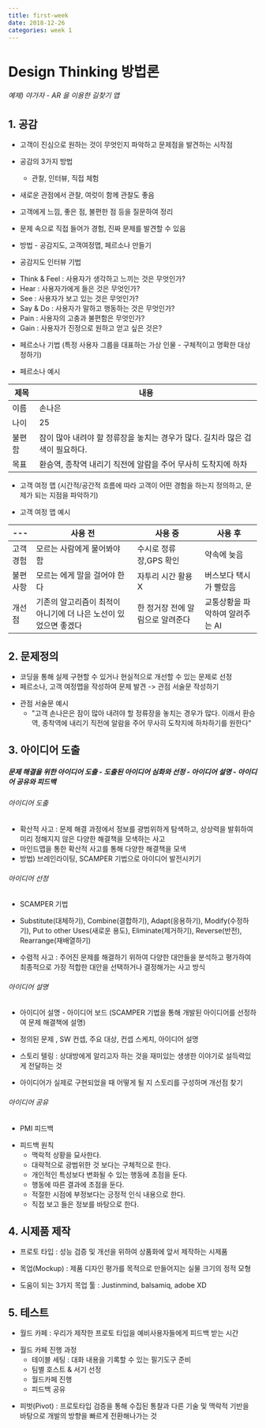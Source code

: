 ```yaml
---
title: first-week 
date: 2018-12-26
categories: week 1
---
```


# Design Thinking 방법론
###### 예제) 야가자 - AR 을 이용한 길찾기 앱

## 1. 공감
* 고객이 진심으로 원하는 것이 무엇인지 파악하고 문제점을 발견하는 시작점
* 공감의 3가지 방법
  - 관찰, 인터뷰, 직접 체험
* 새로운 관점에서 관찰, 여럿이 함께 관찰도 좋음
* 고객에게 느낌, 좋은 점, 불편한 점 등을 질문하여 정리
* 문제 속으로 직접 들어가 경험, 진짜 문제를 발견할 수 있음
* 방법 - 공감지도, 고객여정맵, 페르소나 만들기


* 공감지도 인터뷰 기법
 - Think & Feel : 사용자가 생각하고 느끼는 것은 무엇인가?
 - Hear : 사용자가에게 들은 것은 무엇인가?
 - See : 사용자가 보고 있는 것은 무엇인가?
 - Say & Do : 사용자가 말하고 행동하는 것은 무엇인가?
 - Pain : 사용자의 고충과 불편함은 무엇인가?
 - Gain : 사용자가 진정으로 원하고 얻고 싶은 것은?


* 페르소나 기법 (특정 사용자 그룹을 대표하는 가상 인물 - 구체적이고 명확한 대상 정하기)
- 페르소나 예시

제목 | 내용
---|---
이름 | 손나은
나이| 25 |
불편함 | 잠이 많아 내려야 할 정류장을 놓치는 경우가 많다. 길치라 많은 검색이 필요하다.
목표 | 환승역, 종착역 내리기 직전에 알람을 주어 무사히 도착지에 하차


* 고객 여정 맵 (시간적/공간적 흐름에 따라 고객이 어떤 경험을 하는지 정의하고, 문제가 되는 지점을 파악하기)
 - 고객 여정 맵 예시

---| 사용 전 | 사용 중 | 사용 후
---|---|---|---
고객경험|모르는 사람에게 물어봐야 함|수시로 정류장,GPS 확인|약속에 늦음
불편사항|모르는 에게 말을 걸어야 한다|자투리 시간 활용X|버스보다 택시가 빨랐음
개선점|기존의 알고리즘이 최적이 아니기에 더 나은 노선이 있었으면 좋겠다|한 정거장 전에 알림으로 알려준다|교통상황을 파악하여 알려주는 AI


## 2. 문제정의

* 코딩을 통해 실제 구현할 수 있거나 현실적으로 개선할 수 있는 문제로 선정
* 페르소나, 고객 여정맵을 작성하여 문제 발견 -> 관점 서술문 작성하기

 - 관점 서술문 예시
   - "고객 손나은은 잠이 많아 내려야 할 정류장을 놓치는 경우가 많다. 이래서 환승역, 종착역에 내리기 직전에 알람을 주어 무사히 도착지에 하차하기를 원한다"


## 3. 아이디어 도출

##### 문제 해결을 위한 아이디어 도출 - 도출된 아이디어 심화와 선정 - 아이디어 설명 - 아이디어 공유와 피드백

###### 아이디어 도출

* 확산적 사고 : 문제 해결 과정에서 정보를 광범위하게 탐색하고, 상상력을 발휘하여 미리 정해지지 않은 다양한 해결책을 모색하는 사고
* 마인드맵을 통한 확산적 사고를 통해 다양한 해결책을 모색
* 방법) 브레인라이팅, SCAMPER 기법으로 아이디어 발전시키기

###### 아이디어 선정

* SCAMPER 기법
* Substitute(대체하기), Combine(결합하기), Adapt(응용하기), Modify(수정하기), Put to other Uses(새로운 용도), Eliminate(제거하기), Reverse(반전), Rearrange(재배열하기)

* 수렴적 사고 : 주어진 문제를 해결하기 위하여 다양한 대안들을 분석하고 평가하여 최종적으로 가장 적합한 대안을 선택하거나 결정해가는 사고 방식

###### 아이디어 설명

* 아이디어 설명 - 아이디어 보드 (SCAMPER 기법을 통해 개발된 아이디어를 선정하여 문제 해결책에 설명)
 - 정의된 문제 , SW 컨셉, 주요 대상, 컨셉 스케치, 아이디어 설명

* 스토리 텔링 : 상대방에게 알리고자 하는 것을 재미있는 생생한 이야기로 설득력있게 전달하는 것
 - 아이디어가 실제로 구현되었을 때 어떻게 될 지 스토리를 구성하며 개선점 찾기

###### 아이디어 공유

* PMI 피드백
 - 피드백 원칙
   + 맥락적 상황을 묘사한다.
   + 대략적으로 광범위한 것 보다는 구체적으로 한다.
   + 개인적인 특성보다 변화될 수 있는 행동에 초점을 둔다.
   + 행동에 따른 결과에 초점을 둔다.
   + 적절한 시점에 부정보다는 긍정적 인식 내용으로 한다.
   + 직접 보고 들은 정보를 바탕으로 한다.

## 4. 시제품 제작

* 프로토 타입 : 성능 검증 및 개선을 위하여 상품화에 앞서 제작하는 시제품

* 목업(Mockup) : 제품 디자인 평가를 목적으로 만들어지는 실물 크기의 정적 모형
* 도움이 되는 3가지 목업 툴 : Justinmind, balsamiq, adobe XD

## 5. 테스트

* 월드 카페  : 우리가 제작한 프로토 타입을 예비사용자들에게 피드백 받는 시간
 - 월드 카페 진행 과정
   + 테이블 세팅 : 대화 내용을 기록할 수 있는 필기도구 준비
   + 팀별 호스트 & 서기 선정
   + 월드카페 진행
   + 피드백 공유


* 피벗(Pivot) : 프로토타입 검증을 통해 수집된 통찰과 다른 기술 및 맥락적 기반을 바탕으로 개발의 방향을 빠르게 전환해나가는 것
